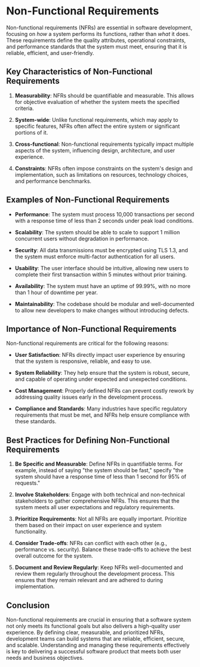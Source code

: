 # Non-Functional Requirements

Non-functional requirements (NFRs) are essential in software development, focusing on *how* a system performs its functions, 
rather than *what* it does. These requirements define the quality attributes, operational constraints, and performance 
standards that the system must meet, ensuring that it is reliable, efficient, and user-friendly.

## Key Characteristics of Non-Functional Requirements

1. **Measurability**: NFRs should be quantifiable and measurable. This allows for objective evaluation of whether the 
system meets the specified criteria.

2. **System-wide**: Unlike functional requirements, which may apply to specific features, NFRs often affect the entire 
system or significant portions of it.

3. **Cross-functional**: Non-functional requirements typically impact multiple aspects of the system, influencing design, 
architecture, and user experience.

4. **Constraints**: NFRs often impose constraints on the system's design and implementation, such as limitations on resources, 
technology choices, and performance benchmarks.

## Examples of Non-Functional Requirements

- **Performance**: The system must process 10,000 transactions per second with a response time of less than 2 seconds under peak load conditions.

- **Scalability**: The system should be able to scale to support 1 million concurrent users without degradation in performance.

- **Security**: All data transmissions must be encrypted using TLS 1.3, and the system must enforce multi-factor authentication for all users.

- **Usability**: The user interface should be intuitive, allowing new users to complete their first transaction within 5 minutes without prior training.

- **Availability**: The system must have an uptime of 99.99%, with no more than 1 hour of downtime per year.

- **Maintainability**: The codebase should be modular and well-documented to allow new developers to make changes without introducing defects.

## Importance of Non-Functional Requirements

Non-functional requirements are critical for the following reasons:

- **User Satisfaction**: NFRs directly impact user experience by ensuring that the system is responsive, reliable, and easy to use.

- **System Reliability**: They help ensure that the system is robust, secure, and capable of operating under expected and unexpected conditions.

- **Cost Management**: Properly defined NFRs can prevent costly rework by addressing quality issues early in the development process.

- **Compliance and Standards**: Many industries have specific regulatory requirements that must be met, and NFRs help ensure compliance with these standards.

## Best Practices for Defining Non-Functional Requirements

1. **Be Specific and Measurable**: Define NFRs in quantifiable terms. For example, instead of saying "the system should
be fast," specify "the system should have a response time of less than 1 second for 95% of requests."

2. **Involve Stakeholders**: Engage with both technical and non-technical stakeholders to gather comprehensive NFRs. 
This ensures that the system meets all user expectations and regulatory requirements.

3. **Prioritize Requirements**: Not all NFRs are equally important. Prioritize them based on their impact on user experience and system functionality.

4. **Consider Trade-offs**: NFRs can conflict with each other (e.g., performance vs. security). Balance these trade-offs to achieve the best overall outcome for the system.

5. **Document and Review Regularly**: Keep NFRs well-documented and review them regularly throughout the development process. 
This ensures that they remain relevant and are adhered to during implementation.

## Conclusion

Non-functional requirements are crucial in ensuring that a software system not only meets its functional goals but also 
delivers a high-quality user experience. By defining clear, measurable, and prioritized NFRs, development teams can build 
systems that are reliable, efficient, secure, and scalable. Understanding and managing these requirements effectively 
is key to delivering a successful software product that meets both user needs and business objectives.
